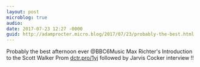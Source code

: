 ```yaml
---
layout: post
microblog: true
audio: 
date: 2017-07-23 12:27 -0000
guid: http://adamprocter.micro.blog/2017/07/23/probably-the-best.html
---
```

Probably the best afternoon ever @BBC6Music Max Richter's Introduction to the Scott Walker Prom [dctr.pro/1yj](http://dctr.pro/1yj) followed by Jarvis Cocker interview !!
